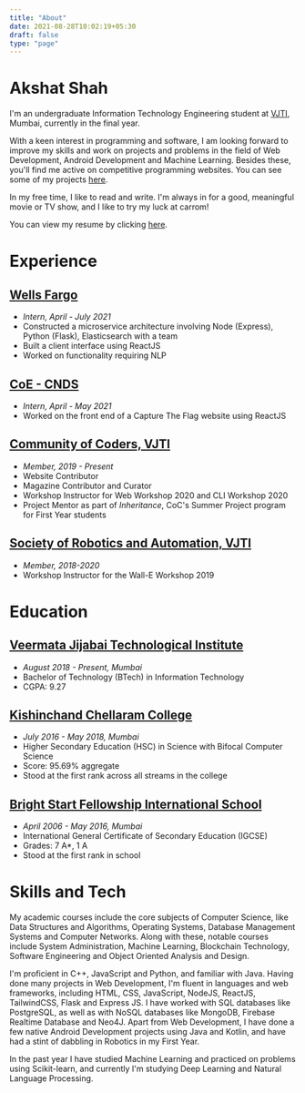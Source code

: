 ```yaml
---
title: "About"
date: 2021-08-28T10:02:19+05:30
draft: false
type: "page"
---
```


# Akshat Shah
I'm an undergraduate Information Technology Engineering student at [VJTI](https://vjti.ac.in/), Mumbai, currently in the final year.

With a keen interest in programming and software, I am looking forward to improve my skills and work on projects and problems in the field of Web Development, Android Development and Machine Learning. Besides these, you'll find me active on competitive programming websites. You can see some of my projects [here](https://github.com/akshatshah21).

In my free time, I like to read and write. I'm always in for a good, meaningful movie or TV show, and I like to try my luck at carrom!

You can view my resume by clicking [here](/docs/Akshat%20Shah.pdf).

# Experience
## [Wells Fargo](https://www.wellsfargojobs.com/WF-India-PHL)
* *Intern, April - July 2021*
* Constructed a microservice architecture involving Node (Express), Python (Flask), Elasticsearch with a team
* Built a client interface using ReactJS
* Worked on functionality requiring NLP

## [CoE - CNDS](https://old.vjti.ac.in/images/coe-cnds/project/index.html)
* *Intern, April - May 2021*
* Worked on the front end of a Capture The Flag website using ReactJS

## [Community of Coders, VJTI](https://communityofcoders.in/)
* *Member, 2019 - Present*
* Website Contributor
* Magazine Contributor and Curator
* Workshop Instructor for Web Workshop 2020 and CLI Workshop 2020
* Project Mentor as part of *Inheritance*, CoC's Summer Project program for First Year students

## [Society of Robotics and Automation, VJTI](https://www.wellsfargojobs.com/WF-India-PHL)
* *Member, 2018-2020*
* Workshop Instructor for the Wall-E Workshop 2019


# Education
## [Veermata Jijabai Technological Institute](https://vjtimumbai.in/)
* *August 2018 - Present, Mumbai*
* Bachelor of Technology (BTech) in Information Technology
* CGPA: 9.27

## [Kishinchand Chellaram College](https://www.kccollege.edu.in/)
* *July 2016 - May 2018, Mumbai*
* Higher Secondary Education (HSC) in Science with Bifocal Computer Science
* Score: 95.69% aggregate
* Stood at the first rank across all streams in the college

## [Bright Start Fellowship International School](https://www.brightstart.edu.in/)
* *April 2006 - May 2016, Mumbai*
* International General Certificate of Secondary Education (IGCSE)
* Grades: 7 A*, 1 A
* Stood at the first rank in school

# Skills and Tech
My academic courses include the core subjects of Computer Science, like Data Structures and Algorithms, Operating Systems, Database Management Systems and Computer Networks. Along with these, notable courses include System Administration, Machine Learning, Blockchain Technology, Software Engineering and Object Oriented Analysis and Design.

I'm proficient in C++, JavaScript and Python, and familiar with Java. Having done many projects in Web Development, I'm fluent in languages and web frameworks, including HTML, CSS, JavaScript, NodeJS, ReactJS, TailwindCSS, Flask and Express JS. I have worked with SQL databases like PostgreSQL, as well as with NoSQL databases like MongoDB, Firebase Realtime Database and Neo4J. Apart from Web Development, I have done a few native Android Development projects using Java and Kotlin, and have had a stint of dabbling in Robotics in my First Year.

In the past year I have studied Machine Learning and practiced on problems using Scikit-learn, and currently I'm studying Deep Learning and Natural Language Processing.
